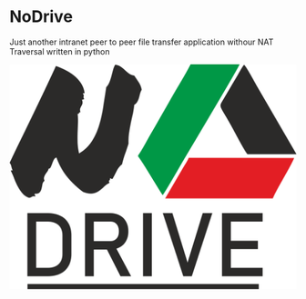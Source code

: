 # NoDrive
Just another intranet peer to peer file transfer application withour NAT Traversal written in python

![alt text](https://raw.githubusercontent.com/xtremerox/NoDrive/master/no-drive_logo.png)